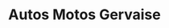 ---
title: "Autos Motos Gervaise"
url: /belleville-sur-meuse/autos-motos-gervaise/
shop: Motorrad
---
